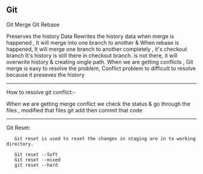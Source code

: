 Git 
------------------------------------------------------------------------------------------------------------------------------------------------------------
Git Merge                                                                                 Git Rebase

Preserves the history Data                                                           Rewrites the history data
when merge is happened , It will merge into one branch to another &                  When rebase is happened, It will merge one branch to another completely , it's checkout branch 
  It's history is still there in checkout branch.                                    is not there, it will overwrite history & creating single path.
When we are getting conflicts , Git merge is easy to resolve the problem,             Conflict problem to difficult to resolve
because it preseves the history                                         

------------------------------------------------------------------------------------------------------------------------------------------------------------

How to resolve git conflict:-

When we are getting merge conflict
we check the status & go through the files , modified that files
git add then commit that code

--------------------------------------------------------------------------------------------------------------------------------------------------------------

Git Reset:

       Git reset is used to reset the changes in staging are in to working directory.
       
       Git reset --Soft
       Git reset --mixed
       git reset --hard


